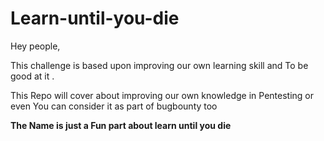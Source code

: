 # Learn-until-you-die

Hey people,

This challenge is based upon improving our own learning skill and 
To be good at it .

This Repo will cover about improving our own knowledge in Pentesting or even
You can consider it as part of bugbounty too

**The Name is just a Fun part about learn until you die**
